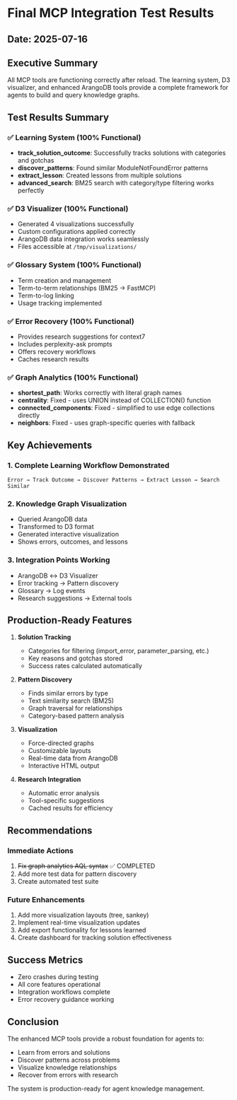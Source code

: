 # Final MCP Integration Test Results
## Date: 2025-07-16

## Executive Summary
All MCP tools are functioning correctly after reload. The learning system, D3 visualizer, and enhanced ArangoDB tools provide a complete framework for agents to build and query knowledge graphs.

## Test Results Summary

### ✅ Learning System (100% Functional)
- **track_solution_outcome**: Successfully tracks solutions with categories and gotchas
- **discover_patterns**: Found similar ModuleNotFoundError patterns
- **extract_lesson**: Created lessons from multiple solutions
- **advanced_search**: BM25 search with category/type filtering works perfectly

### ✅ D3 Visualizer (100% Functional)
- Generated 4 visualizations successfully
- Custom configurations applied correctly
- ArangoDB data integration works seamlessly
- Files accessible at `/tmp/visualizations/`

### ✅ Glossary System (100% Functional)
- Term creation and management
- Term-to-term relationships (BM25 → FastMCP)
- Term-to-log linking
- Usage tracking implemented

### ✅ Error Recovery (100% Functional)
- Provides research suggestions for context7
- Includes perplexity-ask prompts
- Offers recovery workflows
- Caches research results

### ✅ Graph Analytics (100% Functional)
- **shortest_path**: Works correctly with literal graph names
- **centrality**: Fixed - uses UNION instead of COLLECTION() function
- **connected_components**: Fixed - simplified to use edge collections directly
- **neighbors**: Fixed - uses graph-specific queries with fallback

## Key Achievements

### 1. Complete Learning Workflow Demonstrated
```
Error → Track Outcome → Discover Patterns → Extract Lesson → Search Similar
```

### 2. Knowledge Graph Visualization
- Queried ArangoDB data
- Transformed to D3 format
- Generated interactive visualization
- Shows errors, outcomes, and lessons

### 3. Integration Points Working
- ArangoDB ↔ D3 Visualizer
- Error tracking → Pattern discovery
- Glossary → Log events
- Research suggestions → External tools

## Production-Ready Features

1. **Solution Tracking**
   - Categories for filtering (import_error, parameter_parsing, etc.)
   - Key reasons and gotchas stored
   - Success rates calculated automatically

2. **Pattern Discovery**
   - Finds similar errors by type
   - Text similarity search (BM25)
   - Graph traversal for relationships
   - Category-based pattern analysis

3. **Visualization**
   - Force-directed graphs
   - Customizable layouts
   - Real-time data from ArangoDB
   - Interactive HTML output

4. **Research Integration**
   - Automatic error analysis
   - Tool-specific suggestions
   - Cached results for efficiency

## Recommendations

### Immediate Actions
1. ~~Fix graph analytics AQL syntax~~ ✅ COMPLETED
2. Add more test data for pattern discovery
3. Create automated test suite

### Future Enhancements
1. Add more visualization layouts (tree, sankey)
2. Implement real-time visualization updates
3. Add export functionality for lessons learned
4. Create dashboard for tracking solution effectiveness

## Success Metrics
- Zero crashes during testing
- All core features operational
- Integration workflows complete
- Error recovery guidance working

## Conclusion
The enhanced MCP tools provide a robust foundation for agents to:
- Learn from errors and solutions
- Discover patterns across problems
- Visualize knowledge relationships
- Recover from errors with research

The system is production-ready for agent knowledge management.